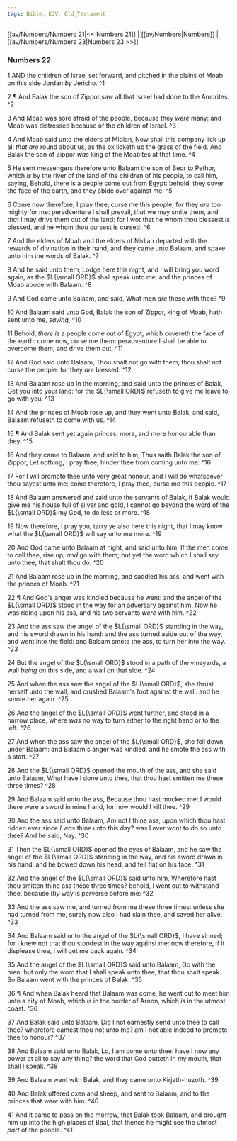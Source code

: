 ```yaml
---
tags: Bible, KJV, Old_Testament
---
```


[[av/Numbers/Numbers 21|<< Numbers 21]] | [[av/Numbers|Numbers]] | [[av/Numbers/Numbers 23|Numbers 23 >>]]

### Numbers 22

1 AND the children of Israel set forward, and pitched in the plains of Moab on this side Jordan _by_ Jericho. ^1

2 ¶ And Balak the son of Zippor saw all that Israel had done to the Amorites. ^2

3 And Moab was sore afraid of the people, because they _were_ many: and Moab was distressed because of the children of Israel. ^3

4 And Moab said unto the elders of Midian, Now shall this company lick up all _that_ _are_ round about us, as the ox licketh up the grass of the field. And Balak the son of Zippor _was_ king of the Moabites at that time. ^4

5 He sent messengers therefore unto Balaam the son of Beor to Pethor, which _is_ by the river of the land of the children of his people, to call him, saying, Behold, there is a people come out from Egypt: behold, they cover the face of the earth, and they abide over against me: ^5

6 Come now therefore, I pray thee, curse me this people; for they _are_ too mighty for me: peradventure I shall prevail, _that_ we may smite them, and _that_ I may drive them out of the land: for I wot that he whom thou blessest _is_ blessed, and he whom thou cursest is cursed. ^6

7 And the elders of Moab and the elders of Midian departed with the rewards of divination in their hand; and they came unto Balaam, and spake unto him the words of Balak. ^7

8 And he said unto them, Lodge here this night, and I will bring you word again, as the $L{\small ORD}$ shall speak unto me: and the princes of Moab abode with Balaam. ^8

9 And God came unto Balaam, and said, What men _are_ these with thee? ^9

10 And Balaam said unto God, Balak the son of Zippor, king of Moab, hath sent unto me, _saying_, ^10

11 Behold, _there_ _is_ a people come out of Egypt, which covereth the face of the earth: come now, curse me them; peradventure I shall be able to overcome them, and drive them out. ^11

12 And God said unto Balaam, Thou shalt not go with them; thou shalt not curse the people: for they _are_ blessed. ^12

13 And Balaam rose up in the morning, and said unto the princes of Balak, Get you into your land: for the $L{\small ORD}$ refuseth to give me leave to go with you. ^13

14 And the princes of Moab rose up, and they went unto Balak, and said, Balaam refuseth to come with us. ^14

15 ¶ And Balak sent yet again princes, more, and more honourable than they. ^15

16 And they came to Balaam, and said to him, Thus saith Balak the son of Zippor, Let nothing, I pray thee, hinder thee from coming unto me: ^16

17 For I will promote thee unto very great honour, and I will do whatsoever thou sayest unto me: come therefore, I pray thee, curse me this people. ^17

18 And Balaam answered and said unto the servants of Balak, If Balak would give me his house full of silver and gold, I cannot go beyond the word of the $L{\small ORD}$ my God, to do less or more. ^18

19 Now therefore, I pray you, tarry ye also here this night, that I may know what the $L{\small ORD}$ will say unto me more. ^19

20 And God came unto Balaam at night, and said unto him, If the men come to call thee, rise up, _and_ go with them; but yet the word which I shall say unto thee, that shalt thou do. ^20

21 And Balaam rose up in the morning, and saddled his ass, and went with the princes of Moab. ^21

22 ¶ And God's anger was kindled because he went: and the angel of the $L{\small ORD}$ stood in the way for an adversary against him. Now he was riding upon his ass, and his two servants _were_ with him. ^22

23 And the ass saw the angel of the $L{\small ORD}$ standing in the way, and his sword drawn in his hand: and the ass turned aside out of the way, and went into the field: and Balaam smote the ass, to turn her into the way. ^23

24 But the angel of the $L{\small ORD}$ stood in a path of the vineyards, a wall _being_ on this side, and a wall on that side. ^24

25 And when the ass saw the angel of the $L{\small ORD}$, she thrust herself unto the wall, and crushed Balaam's foot against the wall: and he smote her again. ^25

26 And the angel of the $L{\small ORD}$ went further, and stood in a narrow place, where _was_ no way to turn either to the right hand or to the left. ^26

27 And when the ass saw the angel of the $L{\small ORD}$, she fell down under Balaam: and Balaam's anger was kindled, and he smote the ass with a staff. ^27

28 And the $L{\small ORD}$ opened the mouth of the ass, and she said unto Balaam, What have I done unto thee, that thou hast smitten me these three times? ^28

29 And Balaam said unto the ass, Because thou hast mocked me: I would there were a sword in mine hand, for now would I kill thee. ^29

30 And the ass said unto Balaam, _Am_ not I thine ass, upon which thou hast ridden ever since _I_ _was_ thine unto this day? was I ever wont to do so unto thee? And he said, Nay. ^30

31 Then the $L{\small ORD}$ opened the eyes of Balaam, and he saw the angel of the $L{\small ORD}$ standing in the way, and his sword drawn in his hand: and he bowed down his head, and fell flat on his face. ^31

32 And the angel of the $L{\small ORD}$ said unto him, Wherefore hast thou smitten thine ass these three times? behold, I went out to withstand thee, because _thy_ way is perverse before me: ^32

33 And the ass saw me, and turned from me these three times: unless she had turned from me, surely now also I had slain thee, and saved her alive. ^33

34 And Balaam said unto the angel of the $L{\small ORD}$, I have sinned; for I knew not that thou stoodest in the way against me: now therefore, if it displease thee, I will get me back again. ^34

35 And the angel of the $L{\small ORD}$ said unto Balaam, Go with the men: but only the word that I shall speak unto thee, that thou shalt speak. So Balaam went with the princes of Balak. ^35

36 ¶ And when Balak heard that Balaam was come, he went out to meet him unto a city of Moab, which _is_ in the border of Arnon, which _is_ in the utmost coast. ^36

37 And Balak said unto Balaam, Did I not earnestly send unto thee to call thee? wherefore camest thou not unto me? am I not able indeed to promote thee to honour? ^37

38 And Balaam said unto Balak, Lo, I am come unto thee: have I now any power at all to say any thing? the word that God putteth in my mouth, that shall I speak. ^38

39 And Balaam went with Balak, and they came unto Kirjath-huzoth. ^39

40 And Balak offered oxen and sheep, and sent to Balaam, and to the princes that _were_ with him. ^40

41 And it came to pass on the morrow, that Balak took Balaam, and brought him up into the high places of Baal, that thence he might see the utmost _part_ of the people. ^41
